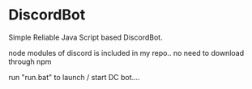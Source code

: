 # DiscordBot
Simple Reliable Java Script based DiscordBot.

node modules of discord is included in my repo.. no need to download through npm

run "run.bat" to launch / start DC bot....
